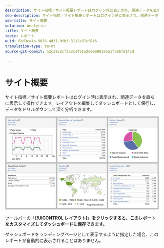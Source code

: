 ```yaml
---
description: サイト指標／サイト概要レポートはログイン時に表示され、関連データを直ちに表示して操作できます。レイアウトを編集してダッシュボードとして保存し、データをドリルダウンして深く分析できます。
seo-description: サイト指標／サイト概要レポートはログイン時に表示され、関連データを直ちに表示して操作できます。レイアウトを編集してダッシュボードとして保存し、データをドリルダウンして深く分析できます。
seo-title: サイト概要
solution: Analytics
title: サイト概要
topic: レポート
uuid: 6bd9ca4b-9026-4d31-9fb3-3112a37cf845
translation-type: tm+mt
source-git-commit: a2c38c2cf3a2c1451e2c60e003ebe1fa9bfd145d

---
```



# サイト概要

サイト指標／サイト概要レポートはログイン時に表示され、関連データを直ちに表示して操作できます。レイアウトを編集してダッシュボードとして保存し、データをドリルダウンして深く分析できます。

![](assets/site_overview_report.png)

ツールバーの「**[!UICONTROL レイアウト]」をクリックすると、このレポートをカスタマイズしてダッシュボードに保存できます。**

ダッシュボードをランディングページとして表示するように指定した場合、このレポートが自動的に表示されることはありません。

